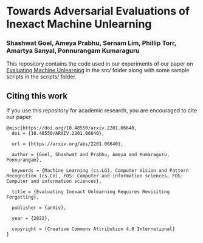 # Towards Adversarial Evaluations of Inexact Machine Unlearning

### Shashwat Goel, Ameya Prabhu, Sernam Lim, Phillip Torr, Amartya Sanyal, Ponnurangam Kumaraguru

This repository contains the code used in our experiments of our paper on [Evaluating Machine Unlearning](https://arxiv.org/abs/2201.06640) in the src/ folder along with some sample scripts in the scripts/ folder.

## Citing this work

If you use this repository for academic research, you are encouraged to cite our paper:

```
@misc{https://doi.org/10.48550/arxiv.2201.06640,
  doi = {10.48550/ARXIV.2201.06640},
  
  url = {https://arxiv.org/abs/2201.06640},
  
  author = {Goel, Shashwat and Prabhu, Ameya and Kumaraguru, Ponnurangam},
  
  keywords = {Machine Learning (cs.LG), Computer Vision and Pattern Recognition (cs.CV), FOS: Computer and information sciences, FOS: Computer and information sciences},
  
  title = {Evaluating Inexact Unlearning Requires Revisiting Forgetting},
  
  publisher = {arXiv},
  
  year = {2022},
  
  copyright = {Creative Commons Attribution 4.0 International}
}
```

